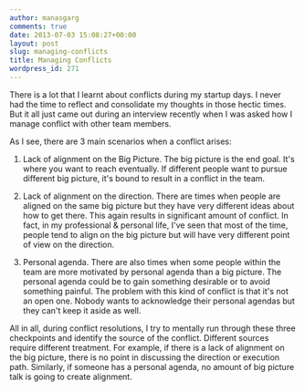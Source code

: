```yaml
---
author: manasgarg
comments: true
date: 2013-07-03 15:08:27+00:00
layout: post
slug: managing-conflicts
title: Managing Conflicts
wordpress_id: 271
---
```


There is a lot that I learnt about conflicts during my startup days. I never had the time to reflect and consolidate my thoughts in those hectic times. But it all just came out during an interview recently when I was asked how I manage conflict with other team members.

As I see, there are 3 main scenarios when a conflict arises:

1. Lack of alignment on the Big Picture. The big picture is the end goal. It's where you want to reach eventually. If different people want to pursue different big picture, it's bound to result in a conflict in the team.

2. Lack of alignment on the direction. There are times when people are aligned on the same big picture but they have very different ideas about how to get there. This again results in significant amount of conflict. In fact, in my professional & personal life, I've seen that most of the time, people tend to align on the big picture but will have very different point of view on the direction.

3. Personal agenda. There are also times when some people within the team are more motivated by personal agenda than a big picture. The personal agenda could be to gain something desirable or to avoid something painful. The problem with this kind of conflict is that it's not an open one. Nobody wants to acknowledge their personal agendas but they can't keep it aside as well.

All in all, during conflict resolutions, I try to mentally run through these three checkpoints and identify the source of the conflict. Different sources require different treatment. For example, if there is a lack of alignment on the big picture, there is no point in discussing the direction or execution path. Similarly, if someone has a personal agenda, no amount of big picture talk is going to create alignment.
